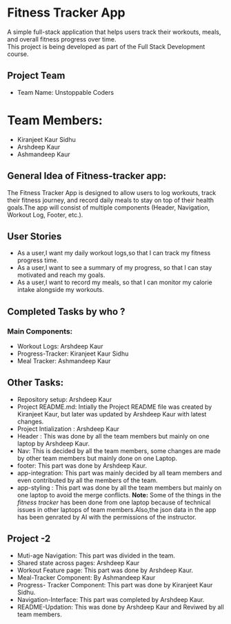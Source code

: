 # Fitness Tracker App
 
A simple full-stack application that helps users track their workouts, meals, and overall fitness progress over time.  
This project is being developed as part of the Full Stack Development course.
 
 
## Project Team

- Team Name: Unstoppable Coders

# Team Members:

- Kiranjeet Kaur Sidhu
- Arshdeep Kaur
- Ashmandeep Kaur
 
 
## General Idea of Fitness-tracker app:

The Fitness Tracker App is designed to allow users to log workouts, track their fitness journey, and record daily meals to stay on top of their health goals.The app will consist of multiple components (Header, Navigation, Workout Log, Footer, etc.).
 
## User Stories
- As a user,I want my daily workout logs,so that I can track my fitness progress time.
- As a user,I want to see a summary of my progress, so that I can stay motivated and reach my goals.
- As a user,I want to record my meals, so that I can monitor my calorie intake alongside my workouts.

## Completed Tasks by who ?
 
### Main Components:
- Workout Logs: Arshdeep Kaur 
- Progress-Tracker: Kiranjeet Kaur Sidhu 
- Meal Tracker: Ashmandeep Kaur

## Other Tasks:
- Repository setup: Arshdeep Kaur
- Project README.md: Intially the Project README file was created by Kiranjeet Kaur, but later was updated by Arshdeep Kaur with latest changes.
- Project Intialization : Arshdeep Kaur
- Header : This was done by all the team members but mainly on one laptop by Arshdeep Kaur. 
- Nav: This is decided by all the team members, some changes are made by other team members but mainly done on one Laptop.
- footer: This part was done by Arshdeep Kaur.
- app-integration: This part was mainly decided by all team members and even contributed by all the members of the team.
- app-styling : This part was done by all the team members but mainly on one laptop to avoid the merge conflicts.
**Note:** Some of the things in the *fitness tracker* has been done from one laptop because of technical issues in other laptops of team members.Also,the json data in the app has been genrated by AI with the permissions of the instructor.


## Project -2 
- Muti-age Navigation: This part was divided in the team.
-  Shared state across pages: Arshdeep Kaur 
- Workout Feature page: This part was done by Arshdeep Kaur.
- Meal-Tracker Component: By Ashmandeep Kaur 
- Progress- Tracker Component: This part was done by Kiranjeet Kaur Sidhu.
- Navigation-Interface: This part was completed by Arshdeep Kaur.
- README-Updation: This was done by Arshdeep Kaur and Reviwed by all team members.